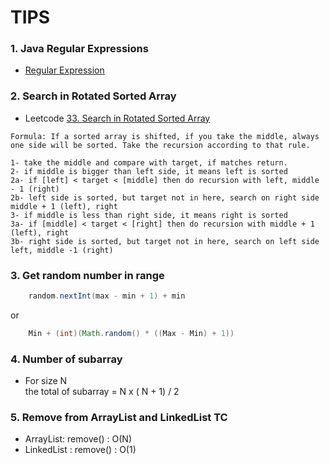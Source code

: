 # TIPS
### 1. Java Regular Expressions
- <a href = "https://www.w3schools.com/java/java_regex.asp"> Regular Expression </a>
  
### 2. Search in Rotated Sorted Array
- Leetcode [33. Search in Rotated Sorted Array](https://leetcode.com/problems/search-in-rotated-sorted-array/)
```pseudo code
Formula: If a sorted array is shifted, if you take the middle, always one side will be sorted. Take the recursion according to that rule.

1- take the middle and compare with target, if matches return.  
2- if middle is bigger than left side, it means left is sorted  
2a- if [left] < target < [middle] then do recursion with left, middle - 1 (right)  
2b- left side is sorted, but target not in here, search on right side middle + 1 (left), right  
3- if middle is less than right side, it means right is sorted  
3a- if [middle] < target < [right] then do recursion with middle + 1 (left), right  
3b- right side is sorted, but target not in here, search on left side left, middle -1 (right)
```
### 3. Get random number in range
```java
	random.nextInt(max - min + 1) + min
```
or
```java
	Min + (int)(Math.random() * ((Max - Min) + 1))
```
### 4. Number of subarray
- For size N <br>
	the total of subarray = N x ( N + 1) / 2

### 5. Remove from ArrayList and LinkedList TC
- ArrayList:
  remove() : O(N)
- LinkedList :
  remove() : O(1)